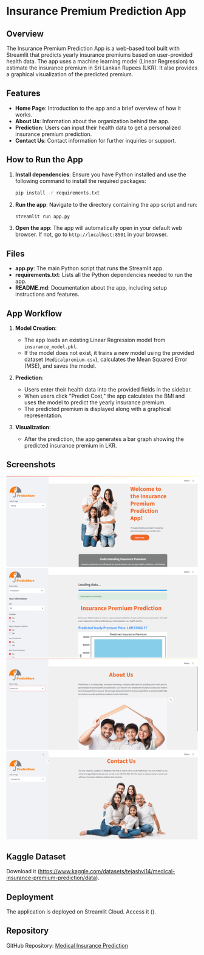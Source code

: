 # Insurance Premium Prediction App

## Overview
The Insurance Premium Prediction App is a web-based tool built with Streamlit that predicts yearly insurance premiums based on user-provided health data. The app uses a machine learning model (Linear Regression) to estimate the insurance premium in Sri Lankan Rupees (LKR). It also provides a graphical visualization of the predicted premium.

## Features
- **Home Page**: Introduction to the app and a brief overview of how it works.
- **About Us**: Information about the organization behind the app.
- **Prediction**: Users can input their health data to get a personalized insurance premium prediction.
- **Contact Us**: Contact information for further inquiries or support.

## How to Run the App
1. **Install dependencies**: Ensure you have Python installed and use the following command to install the required packages:

    ```bash
    pip install -r requirements.txt
    ```

2. **Run the app**: Navigate to the directory containing the app script and run:

    ```bash
    streamlit run app.py
    ```

3. **Open the app**: The app will automatically open in your default web browser. If not, go to `http://localhost:8501` in your browser.

## Files
- **app.py**: The main Python script that runs the Streamlit app.
- **requirements.txt**: Lists all the Python dependencies needed to run the app.
- **README.md**: Documentation about the app, including setup instructions and features.

## App Workflow
1. **Model Creation**:
   - The app loads an existing Linear Regression model from `insurance_model.pkl`.
   - If the model does not exist, it trains a new model using the provided dataset (`Medicalpremium.csv`), calculates the Mean Squared Error (MSE), and saves the model.
   
2. **Prediction**:
   - Users enter their health data into the provided fields in the sidebar.
   - When users click "Predict Cost," the app calculates the BMI and uses the model to predict the yearly insurance premium.
   - The predicted premium is displayed along with a graphical representation.

3. **Visualization**:
   - After the prediction, the app generates a bar graph showing the predicted insurance premium in LKR.

## Screenshots

![Home](/screenshot/Home.png)
![Prediction](/screenshot/prediction.png)
![About Us](/screenshot/About%20Us.png)
![Contact Us](/screenshot/contact%20us.png)


## Kaggle Dataset

Download it (https://www.kaggle.com/datasets/tejashvi14/medical-insurance-premium-prediction/data).

## Deployment

The application is deployed on Streamlit Cloud. Access it ().

## Repository

GitHub Repository: [Medical Insurance Prediction](https://github.com/Waruni9810/insurance-premium-prediction-app)

